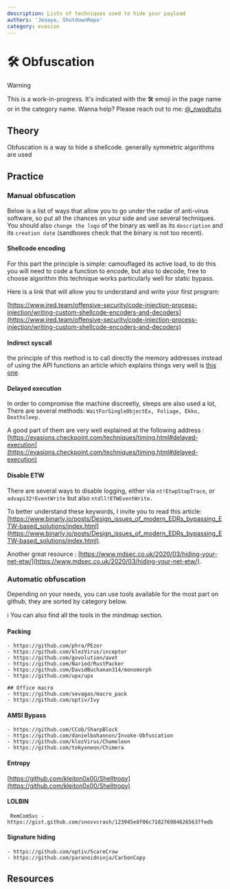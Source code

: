 ```yaml
---
description: Lists of techniques used to hide your payload
authors: 'Jenaye, ShutdownRepo'
category: evasion
---
```


# 🛠️ Obfuscation

> [!WARNING]
> This is a work-in-progress. It's indicated with the 🛠️ emoji in the page name or in the category name. Wanna help? Please reach out to me: [@_nwodtuhs](https://twitter.com/_nwodtuhs)

## Theory

Obfuscation is a way to hide a shellcode. generally symmetric algorithms are used

## Practice

### Manual obfuscation

Below is a list of ways that allow you to go under the radar of anti-virus software, so put all the chances on your side and use several techniques.\
You should also `change the logo` of the binary as well as its `description` and its `creation date` (sandboxes check that the binary is not too recent).

#### Shellcode encoding

For this part the principle is simple: camouflaged its active load, to do this you will need to code a function to encode, but also to decode, free to choose algorithm this technique works particularly well for static bypass.

Here is a link that will allow you to understand and write your first program:

[https://www.ired.team/offensive-security/code-injection-process-injection/writing-custom-shellcode-encoders-and-decoders](https://www.ired.team/offensive-security/code-injection-process-injection/writing-custom-shellcode-encoders-and-decoders)

#### Indirect syscall

the principle of this method is to call directly the memory addresses instead of using the API functions an article which explains things very well is [this one](https://medium.com/@merasor07/av-edr-evasion-using-direct-system-calls-user-mode-vs-kernel-mode-fad2fdfed01a).

#### Delayed execution

In order to compromise the machine discreetly, sleeps are also used a lot, There are several methods: `WaitForSingleObjectEx, Foliage, Ekko, Deathsleep.`

A good part of them are very well explained at the following address : [https://evasions.checkpoint.com/techniques/timing.html#delayed-execution](https://evasions.checkpoint.com/techniques/timing.html#delayed-execution)

#### Disable ETW

There are several ways to disable logging, either via `nt!EtwpStopTrace`, or `advapi32!EventWrite` but also `ntdll!ETWEventWrite.`

To better understand these keywords, I invite you to read this article: [https://www.binarly.io/posts/Design_issues_of_modern_EDRs_bypassing_ETW-based_solutions/index.html](https://www.binarly.io/posts/Design_issues_of_modern_EDRs_bypassing_ETW-based_solutions/index.html).

Another great resource : [https://www.mdsec.co.uk/2020/03/hiding-your-net-etw/](https://www.mdsec.co.uk/2020/03/hiding-your-net-etw/).

### Automatic obfuscation

Depending on your needs, you can use tools available for the most part on github, they are sorted by category below.

:information_source: You can also find all the tools in the mindmap section.

#### Packing

```
- https://github.com/phra/PEzor
- https://github.com/klezVirus/inceptor
- https://github.com/govolution/avet
- https://github.com/Nariod/RustPacker
- https://github.com/DavidBuchanan314/monomorph
- https://github.com/upx/upx

## Office macro
- https://github.com/sevagas/macro_pack
- https://github.com/optiv/Ivy
```

#### AMSI Bypass

```
- https://github.com/CCob/SharpBlock
- https://github.com/danielbohannon/Invoke-Obfuscation
- https://github.com/klezVirus/Chameleon
- https://github.com/tokyoneon/Chimera
```

#### Entropy

[https://github.com/kleiton0x00/Shelltropy](https://github.com/kleiton0x00/Shelltropy)

#### LOLBIN

```
 RemComSvc - https://gist.github.com/snovvcrash/123945e8f06c7182769846265637fedb
```

#### Signature hiding

```
- https://github.com/optiv/ScareCrow
- https://github.com/paranoidninja/CarbonCopy
```



## Resources
